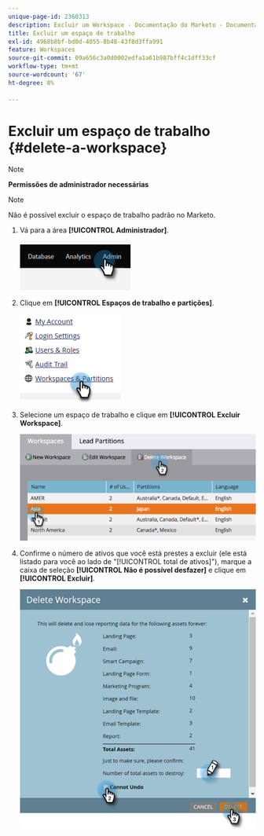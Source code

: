 ```yaml
---
unique-page-id: 2360313
description: Excluir um Workspace - Documentação do Marketo - Documentação do produto
title: Excluir um espaço de trabalho
exl-id: 4968b8bf-bd0d-4055-8b48-43f8d3ffa991
feature: Workspaces
source-git-commit: 09a656c3a0d0002edfa1a61b987bff4c1dff33cf
workflow-type: tm+mt
source-wordcount: '67'
ht-degree: 8%

---
```


# Excluir um espaço de trabalho {#delete-a-workspace}

>[!NOTE]
>
>**Permissões de administrador necessárias**

>[!NOTE]
>
>Não é possível excluir o espaço de trabalho padrão no Marketo.

1. Vá para a área **[!UICONTROL Administrador]**.

   ![](assets/delete-a-workspace-1.png)

1. Clique em **[!UICONTROL Espaços de trabalho e partições]**.

   ![](assets/delete-a-workspace-2.png)

1. Selecione um espaço de trabalho e clique em **[!UICONTROL Excluir Workspace]**.

   ![](assets/delete-a-workspace-3.png)

1. Confirme o número de ativos que você está prestes a excluir (ele está listado para você ao lado de &quot;[!UICONTROL total de ativos]&quot;), marque a caixa de seleção **[!UICONTROL Não é possível desfazer]** e clique em **[!UICONTROL Excluir]**.

   ![](assets/delete-a-workspace-4.png)
